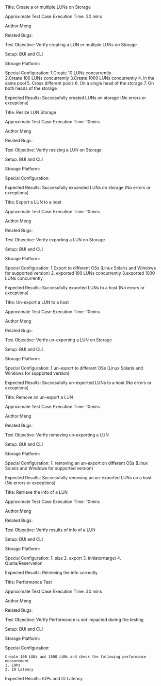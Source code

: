 Title: Create a or multiple LUNs on Storage

Approximate Test Case Execution Time: 30 mins

Author:Meng

Related Bugs:

Test Objective: Verify creating a LUN or multiple LUNs on Storage

Setup: BUI and CLI 

Storage Platform:

Special Configuration:
    1.Create 10 LUNs concurrently  
    2.Create 100 LUNs concurrently 
    3.Create 1000 LUNs concurrently
    4. In the same pool
    5. Cross different pools 
    6. On a single head of the storage
    7. On both heads of the storage

Expected Results: Successfully created LUNs on storage (No errors or exceptions)



Title: Resize LUN Storage

Approximate Test Case Execution Time: 10mins

Author:Meng

Related Bugs:

Test Objective: Verify resizing a LUN  on Storage

Setup: BUI and CLI 

Storage Platform:

Special Configuration:

Expected Results: Successfully expanded LUNs on storage (No errors or exceptions)


Title: Export a LUN to a host

Approximate Test Case Execution Time: 10mins

Author:Meng

Related Bugs:

Test Objective: Verify exporting a LUN  on Storage

Setup: BUI and CLI 

Storage Platform:

Special Configuration:
    1.Export to different OSs (Linux Solaris and Windows for supported version)
    2. exported 100 LUNs concurrently
    3.exported 1000 LUNs concurrently

Expected Results: Successfully exported LUNs to a host (No errors or exceptions)


Title: Un-export a LUN to a host

Approximate Test Case Execution Time: 10mins

Author:Meng

Related Bugs:

Test Objective: Verify un-exporting a LUN  on Storage

Setup: BUI and CLI 

Storage Platform:

Special Configuration:
    1.un-export to different OSs (Linux Solaris and Windows for supported version)


Expected Results: Successfully un-exported LUNs to a host (No errors or exceptions)


Title: Remove an un-export a LUN 

Approximate Test Case Execution Time: 10mins

Author:Meng

Related Bugs:

Test Objective: Verify removing un-exporting a LUN 

Setup: BUI and CLI 

Storage Platform:

Special Configuration:
    1. removing an un-export on different OSs (Linux Solaris and Windows for supported version)


Expected Results: Successfully removing an un-exported LUNs on a host (No errors or exceptions)


Title: Retrieve the info of a LUN

Approximate Test Case Execution Time: 10mins

Author:Meng

Related Bugs:

Test Objective: Verify results of info of a LUN 

Setup: BUI and CLI 

Storage Platform:

Special Configuration:
    1. size
    2. export
    3. initiator/target
    4. Quota/Reservation

Expected Results: Retrieving the info correctly


Title: Performance Test 

Approximate Test Case Execution Time: 30 mins

Author:Meng

Related Bugs:

Test Objective: Verify Performance is not impacted during the testing

Setup: BUI and CLI 

Storage Platform:

Special Configuration:

    Create 100 LUNs and 1000 LUNs and check the following performance measurement
    1. IOPs
    2. IO Latency 

Expected Results: IOPs and IO Latency 
